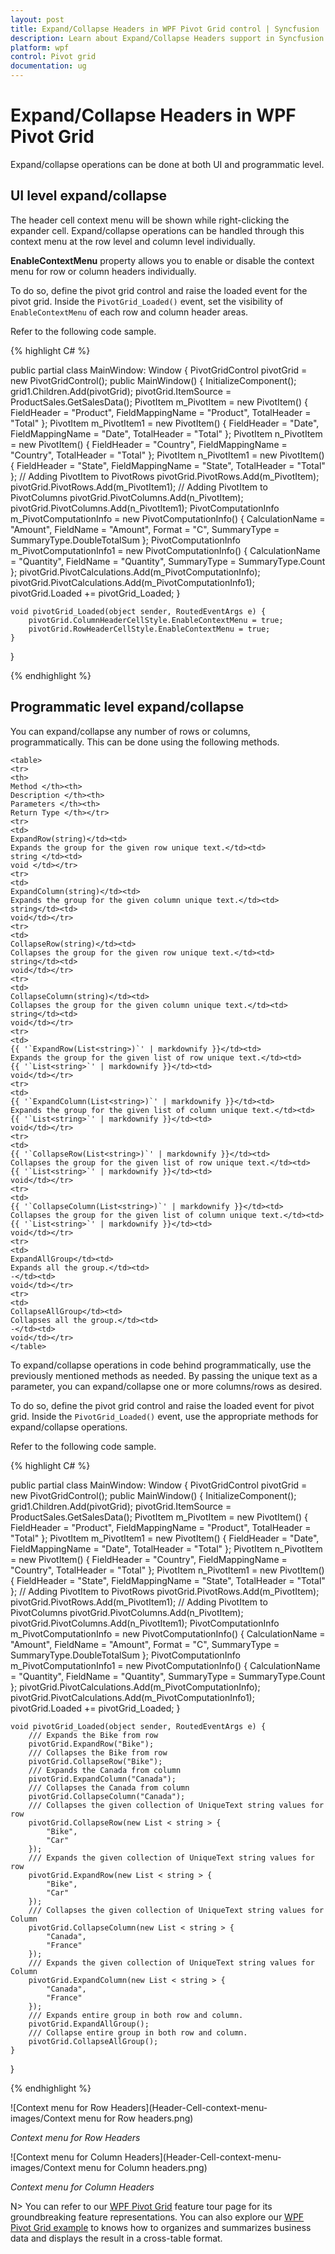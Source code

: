 ```yaml
---
layout: post
title: Expand/Collapse Headers in WPF Pivot Grid control | Syncfusion
description: Learn about Expand/Collapse Headers support in Syncfusion Essential Studio WPF Pivot Grid control, its elements and more.
platform: wpf
control: Pivot grid
documentation: ug
---
```


# Expand/Collapse Headers in WPF Pivot Grid

Expand/collapse operations can be done at both UI and programmatic level.

## UI level expand/collapse

The header cell context menu will be shown while right-clicking the expander cell. Expand/collapse operations can be handled through this context menu at the row level and column level individually.

**EnableContextMenu** property allows you to enable or disable the context menu for row or column headers individually.

To do so, define the pivot grid control and raise the loaded event for the pivot grid. Inside the `PivotGrid_Loaded()` event, set the visibility of `EnableContextMenu` of each row and column header areas.

Refer to the following code sample.

{% highlight C# %}

public partial class MainWindow: Window {
    PivotGridControl pivotGrid = new PivotGridControl();
    public MainWindow() {
        InitializeComponent();
        grid1.Children.Add(pivotGrid);
        pivotGrid.ItemSource = ProductSales.GetSalesData();
        PivotItem m_PivotItem = new PivotItem() {
            FieldHeader = "Product", FieldMappingName = "Product", TotalHeader = "Total"
        };
        PivotItem m_PivotItem1 = new PivotItem() {
            FieldHeader = "Date", FieldMappingName = "Date", TotalHeader = "Total"
        };
        PivotItem n_PivotItem = new PivotItem() {
            FieldHeader = "Country", FieldMappingName = "Country", TotalHeader = "Total"
        };
        PivotItem n_PivotItem1 = new PivotItem() {
            FieldHeader = "State", FieldMappingName = "State", TotalHeader = "Total"
        };
        // Adding PivotItem to PivotRows
        pivotGrid.PivotRows.Add(m_PivotItem);
        pivotGrid.PivotRows.Add(m_PivotItem1);
        // Adding PivotItem to PivotColumns
        pivotGrid.PivotColumns.Add(n_PivotItem);
        pivotGrid.PivotColumns.Add(n_PivotItem1);
        PivotComputationInfo m_PivotComputationInfo = new PivotComputationInfo() {
            CalculationName = "Amount", FieldName = "Amount", Format = "C", SummaryType = SummaryType.DoubleTotalSum
        };
        PivotComputationInfo m_PivotComputationInfo1 = new PivotComputationInfo() {
            CalculationName = "Quantity", FieldName = "Quantity", SummaryType = SummaryType.Count
        };
        pivotGrid.PivotCalculations.Add(m_PivotComputationInfo);
        pivotGrid.PivotCalculations.Add(m_PivotComputationInfo1);
        pivotGrid.Loaded += pivotGrid_Loaded;
    }

    void pivotGrid_Loaded(object sender, RoutedEventArgs e) {
        pivotGrid.ColumnHeaderCellStyle.EnableContextMenu = true;
        pivotGrid.RowHeaderCellStyle.EnableContextMenu = true;
    }
}

{% endhighlight %}

## Programmatic level expand/collapse

You can expand/collapse any number of rows or columns, programmatically. This can be done using the following methods.

    <table>
    <tr>
    <th>
    Method </th><th>
    Description </th><th>
    Parameters </th><th>
    Return Type </th></tr>
    <tr>
    <td>
    ExpandRow(string)</td><td>
    Expands the group for the given row unique text.</td><td>
    string </td><td>
    void </td></tr>
    <tr>
    <td>
    ExpandColumn(string)</td><td>
    Expands the group for the given column unique text.</td><td>
    string</td><td>
    void</td></tr>
    <tr>
    <td>
    CollapseRow(string)</td><td>
    Collapses the group for the given row unique text.</td><td>
    string</td><td>
    void</td></tr>
    <tr>
    <td>
    CollapseColumn(string)</td><td>
    Collapses the group for the given column unique text.</td><td>
    string</td><td>
    void</td></tr>
    <tr>
    <td>
    {{ '`ExpandRow(List<string>)`' | markdownify }}</td><td>
    Expands the group for the given list of row unique text.</td><td>
    {{ '`List<string>`' | markdownify }}</td><td>
    void</td></tr>
    <tr>
    <td>
    {{ '`ExpandColumn(List<string>)`' | markdownify }}</td><td>
    Expands the group for the given list of column unique text.</td><td>
    {{ '`List<string>`' | markdownify }}</td><td>
    void</td></tr>
    <tr>
    <td>
    {{ '`CollapseRow(List<string>)`' | markdownify }}</td><td>
    Collapses the group for the given list of row unique text.</td><td>
    {{ '`List<string>`' | markdownify }}</td><td>
    void</td></tr>
    <tr>
    <td>
    {{ '`CollapseColumn(List<string>)`' | markdownify }}</td><td>
    Collapses the group for the given list of column unique text.</td><td>
    {{ '`List<string>`' | markdownify }}</td><td>
    void</td></tr>
    <tr>
    <td>
    ExpandAllGroup</td><td>
    Expands all the group.</td><td>
    -</td><td>
    void</td></tr>
    <tr>
    <td>
    CollapseAllGroup</td><td>
    Collapses all the group.</td><td>
    -</td><td>
    void</td></tr>
    </table>

To expand/collapse operations in code behind programmatically, use the previously mentioned methods as needed. By passing the unique text as a parameter, you can expand/collapse one or more columns/rows as desired.

To do so, define the pivot grid control and raise the loaded event for pivot grid. Inside the `PivotGrid_Loaded()` event, use the appropriate methods for expand/collapse operations.

Refer to the following code sample.

{% highlight C# %}

public partial class MainWindow: Window {
    PivotGridControl pivotGrid = new PivotGridControl();
    public MainWindow() {
        InitializeComponent();
        grid1.Children.Add(pivotGrid);
        pivotGrid.ItemSource = ProductSales.GetSalesData();
        PivotItem m_PivotItem = new PivotItem() {
            FieldHeader = "Product", FieldMappingName = "Product", TotalHeader = "Total"
        };
        PivotItem m_PivotItem1 = new PivotItem() {
            FieldHeader = "Date", FieldMappingName = "Date", TotalHeader = "Total"
        };
        PivotItem n_PivotItem = new PivotItem() {
            FieldHeader = "Country", FieldMappingName = "Country", TotalHeader = "Total"
        };
        PivotItem n_PivotItem1 = new PivotItem() {
            FieldHeader = "State", FieldMappingName = "State", TotalHeader = "Total"
        };
        // Adding PivotItem to PivotRows
        pivotGrid.PivotRows.Add(m_PivotItem);
        pivotGrid.PivotRows.Add(m_PivotItem1);
        // Adding PivotItem to PivotColumns
        pivotGrid.PivotColumns.Add(n_PivotItem);
        pivotGrid.PivotColumns.Add(n_PivotItem1);
        PivotComputationInfo m_PivotComputationInfo = new PivotComputationInfo() {
            CalculationName = "Amount", FieldName = "Amount", Format = "C", SummaryType = SummaryType.DoubleTotalSum
        };
        PivotComputationInfo m_PivotComputationInfo1 = new PivotComputationInfo() {
            CalculationName = "Quantity", FieldName = "Quantity", SummaryType = SummaryType.Count
        };
        pivotGrid.PivotCalculations.Add(m_PivotComputationInfo);
        pivotGrid.PivotCalculations.Add(m_PivotComputationInfo1);
        pivotGrid.Loaded += pivotGrid_Loaded;
    }

    void pivotGrid_Loaded(object sender, RoutedEventArgs e) {
        /// Expands the Bike from row
        pivotGrid.ExpandRow("Bike");
        /// Collapses the Bike from row
        pivotGrid.CollapseRow("Bike");
        /// Expands the Canada from column
        pivotGrid.ExpandColumn("Canada");
        /// Collapses the Canada from column
        pivotGrid.CollapseColumn("Canada");
        /// Collapses the given collection of UniqueText string values for row
        pivotGrid.CollapseRow(new List < string > {
            "Bike",
            "Car"
        });
        /// Expands the given collection of UniqueText string values for row
        pivotGrid.ExpandRow(new List < string > {
            "Bike",
            "Car"
        });
        /// Collapses the given collection of UniqueText string values for Column
        pivotGrid.CollapseColumn(new List < string > {
            "Canada",
            "France"
        });
        /// Expands the given collection of UniqueText string values for Column
        pivotGrid.ExpandColumn(new List < string > {
            "Canada",
            "France"
        });
        /// Expands entire group in both row and column.
        pivotGrid.ExpandAllGroup();
        /// Collapse entire group in both row and column.
        pivotGrid.CollapseAllGroup();
    }
}

{% endhighlight %}

![Context menu for Row Headers](Header-Cell-context-menu-images/Context menu for Row headers.png)

_Context menu for Row Headers_

![Context menu for Column Headers](Header-Cell-context-menu-images/Context menu for Column headers.png)

_Context menu for Column Headers_

N> You can refer to our [WPF Pivot Grid](https://www.syncfusion.com/wpf-controls/pivot-grid) feature tour page for its groundbreaking feature representations. You can also explore our [WPF Pivot Grid example](https://github.com/syncfusion/wpf-demos) to knows how to organizes and summarizes business data and displays the result in a cross-table format.